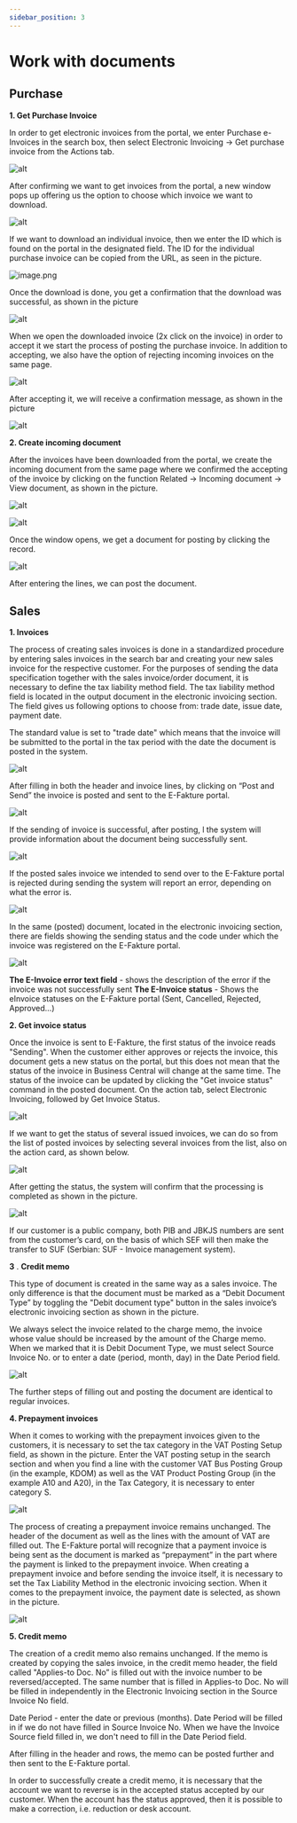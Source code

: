 ```yaml
---
sidebar_position: 3
---
```

# Work with documents

## Purchase

**1. Get Purchase Invoice**

In order to get electronic invoices from the portal, we enter Purchase e-Invoices in the search box, then select Electronic Invoicing -> Get purchase invoice from the Actions tab.

![alt](https://github.com/NPSBeograd/NPS-Support/raw/main/.attachments/image-715da585-c6bd-43d2-8de0-cabc18a7095b.png)

After confirming we want to get invoices from the portal, a new window pops up offering us the option to choose which invoice we want to download.

![alt](https://github.com/NPSBeograd/NPS-Support/raw/main/.attachments/image-69589da0-03c2-4ed5-85f2-2a1e0b8ad86a.png)

If we want to download an individual invoice, then we enter the ID which is found on the portal in the designated field. The ID for the individual purchase invoice can be copied from the URL, as seen in the picture.

![image.png](https://github.com/NPSBeograd/NPS-Support/raw/main/.attachments/image-1de56b31-ce14-45d6-a8a2-89bce70644a6.png)

Once the download is done, you get a confirmation that the download was successful, as shown in the picture

![alt](https://github.com/NPSBeograd/NPS-Support/raw/main/.attachments/image-f085c079-c879-4d50-910f-77594a07083f.png)

When we open the downloaded invoice (2x click on the invoice) in order to accept it we start the process of posting the purchase invoice. In addition to accepting, we also have the option of rejecting incoming invoices on the same page.

![alt](https://github.com/NPSBeograd/NPS-Support/raw/main/.attachments/image-0a01a0d5-8fcd-466d-a94a-cbd8d023696b.png)

After accepting it, we will receive a confirmation message, as shown in the picture

![alt](https://github.com/NPSBeograd/NPS-Support/raw/main/.attachments/image-a521d5fc-eac1-4b2b-b6bd-43e379a7ddfb.png)

**2. Create incoming document**

After the invoices have been downloaded from the portal, we create the incoming document from the same page where we confirmed the accepting of the invoice by clicking on the function Related -> Incoming document -> View document, as shown in the picture.

![alt](https://github.com/NPSBeograd/NPS-Support/raw/main/.attachments/image-fc5841d3-0366-4bf4-b9dc-21c2090f3655.png)

![alt](https://github.com/NPSBeograd/NPS-Support/raw/main/.attachments/image-ea1bee4c-dbde-4a71-b592-317dd0fcdf75.png)

Once the window opens, we get a document for posting by clicking the record.

![alt](https://github.com/NPSBeograd/NPS-Support/raw/main/.attachments/image-dca8671e-c999-497e-b2e3-b537386a95af.png)

After entering the lines, we can post the document.

## Sales

**1. Invoices**

The process of creating sales invoices is done in a standardized procedure by entering sales invoices in the search bar and creating your new sales invoice for the respective customer. For the purposes of sending the data specification together with the sales invoice/order document, it is necessary to define the tax liability method field. The tax liability method field is located in the output document in the electronic invoicing section. The field gives us following options to choose from: trade date, issue date, payment date.

The standard value is set to "trade date" which means that the invoice will be submitted to the portal in the tax period with the date the document is posted in the system.

![alt](https://github.com/NPSBeograd/NPS-Support/raw/main/.attachments/image-935e8273-5c65-4b8d-b5be-03ccc6a95a3a.png)

After filling in both the header and invoice lines, by clicking on “Post and Send” the invoice is posted and sent to the E-Fakture portal.

![alt](https://github.com/NPSBeograd/NPS-Support/raw/main/.attachments/image-407943b5-4f07-4178-a4db-04c2d308f166.png)

If the sending of invoice is successful, after posting, l the system will provide information about the document being successfully sent.

![alt](https://github.com/NPSBeograd/NPS-Support/raw/main/.attachments/image-517de80c-34ae-4abe-b287-ca5eac9204eb.png)

If the posted sales invoice we intended to send over to the E-Fakture portal is rejected during sending the system will report an error, depending on what the error is.

![alt](https://github.com/NPSBeograd/NPS-Support/raw/main/.attachments/image-fab6142c-9ee1-4837-ab70-d877ba5268df.png)

In the same (posted) document, located in the electronic invoicing section, there are fields showing the sending status and the code under which the invoice was registered on the E-Fakture portal.

![alt](https://github.com/NPSBeograd/NPS-Support/raw/main/.attachments/image-0f32d7ca-7ed0-4405-957d-c16b8079ec53.png)

**The E-Invoice error text field** - shows the description of the error if the invoice was not successfully sent
**The E-Invoice status** - Shows the eInvoice statuses on the E-Fakture portal (Sent, Cancelled, Rejected, Approved...)

**2. Get invoice status**

Once the invoice is sent to E-Fakture, the first status of the invoice reads "Sending". When the customer either approves or rejects the invoice, this document gets a new status on the portal, but this does not mean that the status of the invoice in Business Central will change at the same time. The status of the invoice can be updated by clicking the "Get invoice status" command in the posted document. On the action tab, select Electronic Invoicing, followed by Get Invoice Status.

![alt](https://github.com/NPSBeograd/NPS-Support/raw/main/.attachments/image-2462abf9-3c23-4490-8a20-0fe603ad7855.png)

If we want to get the status of several issued invoices, we can do so from the list of posted invoices by selecting several invoices from the list, also on the action card, as shown below.

![alt](https://github.com/NPSBeograd/NPS-Support/raw/main/.attachments/image-1838da60-1f41-4b0b-b61d-a56df6c91ee5.png)

After getting the status, the system will confirm that the processing is completed as shown in the picture.

![alt](https://github.com/NPSBeograd/NPS-Support/raw/main/.attachments/image-670e80ae-55fd-4b92-afda-07c2eda842a8.png)

If our customer is a public company, both PIB and JBKJS numbers are sent from the customer’s card, on the basis of which SEF will then make the transfer to SUF (Serbian: SUF - Invoice management system).

 **3** . **Credit memo**

This type of document is created in the same way as a sales invoice. The only difference is that the document must be marked as a “Debit Document Type” by toggling the "Debit document type" button in the sales invoice’s electronic invoicing section as shown in the picture.

We always select the invoice related to the charge memo, the invoice whose value should be increased by the amount of the Charge memo. When we marked that it is Debit Document Type, we must select Source Invoice No. or to enter a date (period, month, day) in the Date Period field.

![alt](https://github.com/NPSBeograd/NPS-Support/raw/main/.attachments/image-8ea822c6-a740-4deb-9c0a-372ac8baf794.png)

The further steps of filling out and posting the document are identical to regular invoices.

**4. Prepayment invoices**

When it comes to working with the prepayment invoices given to the customers, it is necessary to set the tax category in the VAT Posting Setup field, as shown in the picture. Enter the VAT posting setup in the search section and when you find a line with the customer VAT Bus Posting Group (in the example, KDOM) as well as the VAT Product Posting Group (in the example A10 and A20), in the Tax Category, it is necessary to enter category S.

![alt](https://github.com/NPSBeograd/NPS-Support/raw/main/.attachments/image-893a0dfb-92a8-4e6c-adab-dc8248994c6f.png)

The process of creating a prepayment invoice remains unchanged. The header of the document as well as the lines with the amount of VAT are filled out. The E-Fakture portal will recognize that a payment invoice is being sent as the document is marked as “prepayment” in the part where the payment is linked to the prepayment invoice. When creating a prepayment invoice and before sending the invoice itself, it is necessary to set the Tax Liability Method in the electronic invoicing section. When it comes to the prepayment invoice, the payment date is selected, as shown in the picture.

![alt](https://github.com/NPSBeograd/NPS-Support/raw/main/.attachments/image-45323bd3-cdbf-4ee0-85c1-412c5d284519.png)

**5. Credit memo**

The creation of a credit memo also remains unchanged. If the memo is created by copying the sales invoice, in the credit memo header, the field called "Applies-to Doc. No” is filled out with the invoice number to be reversed/accepted. The same number that is filled in Applies-to Doc. No will be filled in independently in the Electronic Invoicing section in the Source Invoice No field.


Date Period - enter the date or previous (months). Date Period will be filled in if we do not have filled in Source Invoice No. When we have the Invoice Source field filled in, we don't need to fill in the Date Period field.

After filling in the header and rows, the memo can be posted further and then sent to the E-Fakture portal.

In order to successfully create a credit memo, it is necessary that the account we want to reverse is in the accepted status accepted by our customer. When the account has the status approved, then it is possible to make a correction, i.e. reduction or desk account.
